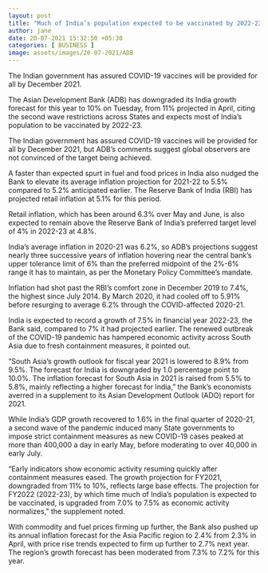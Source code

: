 ```yaml
---
layout: post
title: "Much of India’s population expected to be vaccinated by 2022-23, says ADB"
author: jane 
date: 20-07-2021 15:32:50 +05:30 
categories: [ BUSINESS ] 
image: assets/images/20-07-2021/ADB
---
```

The Indian government has assured COVID-19 vaccines will be provided for all by December 2021.

The Asian Development Bank (ADB) has downgraded its India growth forecast for this year to 10% on Tuesday, from 11% projected in April, citing the second wave restrictions across States and expects most of India’s population to be vaccinated by 2022-23.

The Indian government has assured COVID-19 vaccines will be provided for all by December 2021, but ADB’s comments suggest global observers are not convinced of the target being achieved.

A faster than expected spurt in fuel and food prices in India also nudged the Bank to elevate its average inflation projection for 2021-22 to 5.5% compared to 5.2% anticipated earlier. The Reserve Bank of India (RBI) has projected retail inflation at 5.1% for this period.

Retail inflation, which has been around 6.3% over May and June, is also expected to remain above the Reserve Bank of India’s preferred target level of 4% in 2022-23 at 4.8%.

India’s average inflation in 2020-21 was 6.2%, so ADB’s projections suggest nearly three successive years of inflation hovering near the central bank’s upper tolerance limit of 6% than the preferred midpoint of the 2%-6% range it has to maintain, as per the Monetary Policy Committee’s mandate.

Inflation had shot past the RBI’s comfort zone in December 2019 to 7.4%, the highest since July 2014. By March 2020, it had cooled off to 5.91% before resurging to average 6.2% through the COVID-affected 2020-21.

India is expected to record a growth of 7.5% in financial year 2022-23, the Bank said, compared to 7% it had projected earlier. The renewed outbreak of the COVID-19 pandemic has hampered economic activity across South Asia due to fresh containment measures, it pointed out.

“South Asia’s growth outlook for fiscal year 2021 is lowered to 8.9% from 9.5%. The forecast for India is downgraded by 1.0 percentage point to 10.0%. The inflation forecast for South Asia in 2021 is raised from 5.5% to 5.8%, mainly reflecting a higher forecast for India,” the Bank’s economists averred in a supplement to its Asian Development Outlook (ADO) report for 2021.

While India’s GDP growth recovered to 1.6% in the final quarter of 2020-21, a second wave of the pandemic induced many State governments to impose strict containment measures as new COVID-19 cases peaked at more than 400,000 a day in early May, before moderating to over 40,000 in early July.

“Early indicators show economic activity resuming quickly after containment measures eased. The growth projection for FY2021, downgraded from 11% to 10%, reflects large base effects. The projection for FY2022 (2022-23), by which time much of India’s population is expected to be vaccinated, is upgraded from 7.0% to 7.5% as economic activity normalizes,” the supplement noted.

With commodity and fuel prices firming up further, the Bank also pushed up its annual inflation forecast for the Asia Pacific region to 2.4% from 2.3% in April, with price rise trends expected to firm up further to 2.7% next year. The region’s growth forecast has been moderated from 7.3% to 7.2% for this year.
